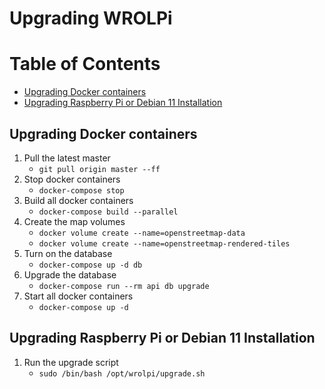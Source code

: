 # Upgrading WROLPi

# Table of Contents

* [Upgrading Docker containers](#upgrading-docker-containers)
* [Upgrading Raspberry Pi or Debian 11 Installation](#upgrading-raspberry-pi-or-debian-11-installation)

## Upgrading Docker containers

1. Pull the latest master
    * `git pull origin master --ff`
2. Stop docker containers
    * `docker-compose stop`
3. Build all docker containers
    * `docker-compose build --parallel`
4. Create the map volumes
    * `docker volume create --name=openstreetmap-data`
    * `docker volume create --name=openstreetmap-rendered-tiles`
5. Turn on the database
    * `docker-compose up -d db`
6. Upgrade the database
    * `docker-compose run --rm api db upgrade`
7. Start all docker containers
    * `docker-compose up -d`

## Upgrading Raspberry Pi or Debian 11 Installation

1. Run the upgrade script
    * `sudo /bin/bash /opt/wrolpi/upgrade.sh`
